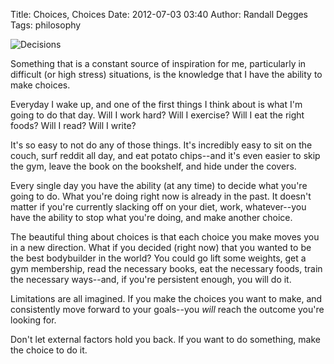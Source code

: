 Title: Choices, Choices
Date: 2012-07-03 03:40
Author: Randall Degges
Tags: philosophy


![Decisions][]

Something that is a constant source of inspiration for me, particularly in
difficult (or high stress) situations, is the knowledge that I have the ability
to make choices.

Everyday I wake up, and one of the first things I think about is what I'm going
to do that day. Will I work hard? Will I exercise? Will I eat the right foods?
Will I read? Will I write?

It's so easy to not do any of those things. It's incredibly easy to sit on the
couch, surf reddit all day, and eat potato chips--and it's even easier to skip
the gym, leave the book on the bookshelf, and hide under the covers.

Every single day you have the ability (at any time) to decide what you're going
to do. What you're doing right now is already in the past. It doesn't matter if
you're currently slacking off on your diet, work, whatever--you have the ability
to stop what you're doing, and make another choice.

The beautiful thing about choices is that each choice you make moves you in a
new direction. What if you decided (right now) that you wanted to be the best
bodybuilder in the world? You could go lift some weights, get a gym membership,
read the necessary books, eat the necessary foods, train the necessary
ways--and, if you're persistent enough, you will do it.

Limitations are all imagined. If you make the choices you want to make, and
consistently move forward to your goals--you *will* reach the outcome you're
looking for.

Don't let external factors hold you back. If you want to do something, make the
choice to do it.


  [Decisions]: http://getfile1.posterous.com/getfile/files.posterous.com/temp-2012-07-02/bogazDlDvnCEnGBncetFnCgxCojIkljuocFACdidExCmarvcnjdpwsxlnlIi/decisions.jpg.scaled696.jpg
